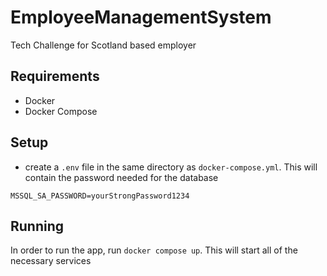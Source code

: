 # EmployeeManagementSystem
Tech Challenge for Scotland based employer

## Requirements

* Docker
* Docker Compose

## Setup

* create a `.env` file in the same directory as `docker-compose.yml`. This will contain the
password needed for the database
```
MSSQL_SA_PASSWORD=yourStrongPassword1234
```

## Running

In order to run the app, run `docker compose up`. This will start all of the necessary services
